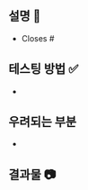 <!-- 제목형식: [분류] 작업내용 ex) 로그인 화면 추가 -->
<!-- 자동 이슈링킹 방법: 본문 아무곳에 키워드 #이슈번호를 추가한다. ex) closes #10 -->
## 설명 🤔
- Closes #

## 테스팅 방법 ✅
- 
## 우려되는 부분
- 
## 결과물 📷
